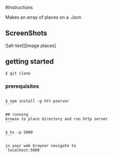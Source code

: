#Instructions

Makes an array of places on a .Json

## ScreenShots
![alt-text][image places]

[places]: https://github.com/Dannyboy85/places/raw/master/img/pic.png "my favorite places screenshots"

## getting started
```
$ git clone 

```

### prerequisites
````

$ npm install -g htt-pserver
```

## running
browse to place directory and run http server
```

$ hs -p 5000
```

in your web browser navigate to 
`localhost:5000`
